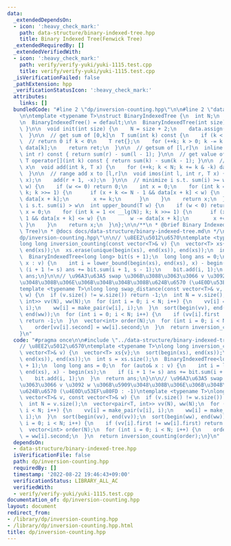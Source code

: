 ```yaml
---
data:
  _extendedDependsOn:
  - icon: ':heavy_check_mark:'
    path: data-structure/binary-indexed-tree.hpp
    title: Binary Indexed Tree(Fenwick Tree)
  _extendedRequiredBy: []
  _extendedVerifiedWith:
  - icon: ':heavy_check_mark:'
    path: verify/verify-yuki/yuki-1115.test.cpp
    title: verify/verify-yuki/yuki-1115.test.cpp
  _isVerificationFailed: false
  _pathExtension: hpp
  _verificationStatusIcon: ':heavy_check_mark:'
  attributes:
    links: []
  bundledCode: "#line 2 \"dp/inversion-counting.hpp\"\n\n#line 2 \"data-structure/binary-indexed-tree.hpp\"\
    \n\ntemplate <typename T>\nstruct BinaryIndexedTree {\n  int N;\n  vector<T> data;\n\
    \n  BinaryIndexedTree() = default;\n\n  BinaryIndexedTree(int size) { init(size);\
    \ }\n\n  void init(int size) {\n    N = size + 2;\n    data.assign(N + 1, {});\n\
    \  }\n\n  // get sum of [0,k]\n  T sum(int k) const {\n    if (k < 0) return T{};\
    \  // return 0 if k < 0\n    T ret{};\n    for (++k; k > 0; k -= k & -k) ret +=\
    \ data[k];\n    return ret;\n  }\n\n  // getsum of [l,r]\n  inline T sum(int l,\
    \ int r) const { return sum(r) - sum(l - 1); }\n\n  // get value of k\n  inline\
    \ T operator[](int k) const { return sum(k) - sum(k - 1); }\n\n  // data[k] +=\
    \ x\n  void add(int k, T x) {\n    for (++k; k < N; k += k & -k) data[k] += x;\n\
    \  }\n\n  // range add x to [l,r]\n  void imos(int l, int r, T x) {\n    add(l,\
    \ x);\n    add(r + 1, -x);\n  }\n\n  // minimize i s.t. sum(i) >= w\n  int lower_bound(T\
    \ w) {\n    if (w <= 0) return 0;\n    int x = 0;\n    for (int k = 1 << __lg(N);\
    \ k; k >>= 1) {\n      if (x + k <= N - 1 && data[x + k] < w) {\n        w -=\
    \ data[x + k];\n        x += k;\n      }\n    }\n    return x;\n  }\n\n  // minimize\
    \ i s.t. sum(i) > w\n  int upper_bound(T w) {\n    if (w < 0) return 0;\n    int\
    \ x = 0;\n    for (int k = 1 << __lg(N); k; k >>= 1) {\n      if (x + k <= N -\
    \ 1 && data[x + k] <= w) {\n        w -= data[x + k];\n        x += k;\n     \
    \ }\n    }\n    return x;\n  }\n};\n\n/**\n * @brief Binary Indexed Tree(Fenwick\
    \ Tree)\n * @docs docs/data-structure/binary-indexed-tree.md\n */\n#line 4 \"\
    dp/inversion-counting.hpp\"\n\n// \u8EE2\u5012\u6570\ntemplate <typename T>\n\
    long long inversion_counting(const vector<T>& v) {\n  vector<T> xs{v};\n  sort(begin(xs),\
    \ end(xs));\n  xs.erase(unique(begin(xs), end(xs)), end(xs));\n  int s = xs.size();\n\
    \  BinaryIndexedTree<long long> bit(s + 1);\n  long long ans = 0;\n  for (auto&\
    \ x : v) {\n    int i = lower_bound(begin(xs), end(xs), x) - begin(xs);\n    if\
    \ (i + 1 != s) ans += bit.sum(i + 1, s - 1);\n    bit.add(i, 1);\n  }\n  return\
    \ ans;\n}\n\n// \u96A3\u63A5 swap \u306B\u3088\u3063\u3066 v \u3092 w \u306B\u5909\
    \u3048\u308B\u306E\u306B\u304B\u304B\u308B\u624B\u6570 (\u4E0D\u53EF\u80FD : -1)\n\
    template <typename T>\nlong long swap_distance(const vector<T>& v, const vector<T>&\
    \ w) {\n  if (v.size() != w.size()) return -1;\n  int N = v.size();\n  vector<pair<T,\
    \ int>> vv(N), ww(N);\n  for (int i = 0; i < N; i++) {\n    vv[i] = make_pair(v[i],\
    \ i);\n    ww[i] = make_pair(w[i], i);\n  }\n  sort(begin(vv), end(vv));\n  sort(begin(ww),\
    \ end(ww));\n  for (int i = 0; i < N; i++) {\n    if (vv[i].first != ww[i].first)\
    \ return -1;\n  }\n  vector<int> order(N);\n  for (int i = 0; i < N; i++) {\n\
    \    order[vv[i].second] = ww[i].second;\n  }\n  return inversion_counting(order);\n\
    }\n"
  code: "#pragma once\n\n#include \"../data-structure/binary-indexed-tree.hpp\"\n\n\
    // \u8EE2\u5012\u6570\ntemplate <typename T>\nlong long inversion_counting(const\
    \ vector<T>& v) {\n  vector<T> xs{v};\n  sort(begin(xs), end(xs));\n  xs.erase(unique(begin(xs),\
    \ end(xs)), end(xs));\n  int s = xs.size();\n  BinaryIndexedTree<long long> bit(s\
    \ + 1);\n  long long ans = 0;\n  for (auto& x : v) {\n    int i = lower_bound(begin(xs),\
    \ end(xs), x) - begin(xs);\n    if (i + 1 != s) ans += bit.sum(i + 1, s - 1);\n\
    \    bit.add(i, 1);\n  }\n  return ans;\n}\n\n// \u96A3\u63A5 swap \u306B\u3088\
    \u3063\u3066 v \u3092 w \u306B\u5909\u3048\u308B\u306E\u306B\u304B\u304B\u308B\
    \u624B\u6570 (\u4E0D\u53EF\u80FD : -1)\ntemplate <typename T>\nlong long swap_distance(const\
    \ vector<T>& v, const vector<T>& w) {\n  if (v.size() != w.size()) return -1;\n\
    \  int N = v.size();\n  vector<pair<T, int>> vv(N), ww(N);\n  for (int i = 0;\
    \ i < N; i++) {\n    vv[i] = make_pair(v[i], i);\n    ww[i] = make_pair(w[i],\
    \ i);\n  }\n  sort(begin(vv), end(vv));\n  sort(begin(ww), end(ww));\n  for (int\
    \ i = 0; i < N; i++) {\n    if (vv[i].first != ww[i].first) return -1;\n  }\n\
    \  vector<int> order(N);\n  for (int i = 0; i < N; i++) {\n    order[vv[i].second]\
    \ = ww[i].second;\n  }\n  return inversion_counting(order);\n}\n"
  dependsOn:
  - data-structure/binary-indexed-tree.hpp
  isVerificationFile: false
  path: dp/inversion-counting.hpp
  requiredBy: []
  timestamp: '2022-08-22 19:46:43+09:00'
  verificationStatus: LIBRARY_ALL_AC
  verifiedWith:
  - verify/verify-yuki/yuki-1115.test.cpp
documentation_of: dp/inversion-counting.hpp
layout: document
redirect_from:
- /library/dp/inversion-counting.hpp
- /library/dp/inversion-counting.hpp.html
title: dp/inversion-counting.hpp
---
```

